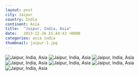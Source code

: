 ```yaml
---
layout: post
city: Jaipur
country: India
continent: Asia
title:  "Jaipur, India, Asia"
date:   2013-12-26 15:44:43 +0000
categories: asia india
thumbnail: jaipur-1.jpg
---
```


<div class="img-container">
	<img class="img-responsive" src="{{ site.github.url }}/img/countries/india/jaipur-1.jpg" alt="Jaipur, India, Asia"/>
	<img class="img-responsive" src="{{ site.github.url }}/img/countries/india/jaipur-2.jpg" alt="Jaipur, India, Asia"/>
	<img class="img-responsive" src="{{ site.github.url }}/img/countries/india/jaipur-3.jpg" alt="Jaipur, India, Asia"/>
	<img class="img-responsive" src="{{ site.github.url }}/img/countries/india/jaipur-4.jpg" alt="Jaipur, India, Asia"/>
	<img class="img-responsive" src="{{ site.github.url }}/img/countries/india/jaipur-5.jpg" alt="Jaipur, India, Asia"/>
	<img class="img-responsive" src="{{ site.github.url }}/img/countries/india/jaipur-6.jpg" alt="Jaipur, India, Asia"/>
	<img class="img-responsive" src="{{ site.github.url }}/img/countries/india/jaipur-7.jpg" alt="Jaipur, India, Asia"/>
</div>
